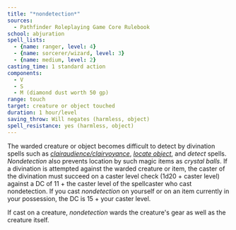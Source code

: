 ```yaml
---
title: "*nondetection*"
sources:
  - Pathfinder Roleplaying Game Core Rulebook
school: abjuration
spell_lists:
  - {name: ranger, level: 4}
  - {name: sorcerer/wizard, level: 3}
  - {name: medium, level: 2}
casting_time: 1 standard action
components:
  - V
  - S
  - M (diamond dust worth 50 gp)
range: touch
target: creature or object touched
duration: 1 hour/level
saving_throw: Will negates (harmless, object)
spell_resistance: yes (harmless, object)
---
```


The warded creature or object becomes difficult to detect by divination spells such as [*clairaudience/clairvoyance*](/spells/clairaudience-clairvoyance/), [*locate object*](/spells/locate-object/), and *detect* spells. *Nondetection* also prevents location by such magic items as *crystal balls*. If a divination
is attempted against the warded creature or item, the caster of the divination must succeed on a caster level check (1d20 + caster level) against a DC of 11 + the caster level of the spellcaster who cast nondetection. If you cast *nondetection* on yourself or on an item currently in your possession, the DC is 15 + your caster level.

If cast on a creature, *nondetection* wards the creature's gear as well as the creature itself.

